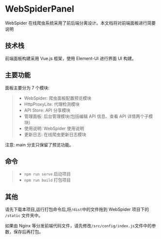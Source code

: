 # WebSpiderPanel

WebSpider 在线爬虫系统采用了前后端分离设计。本文档将对前端面板进行简要说明

## 技术栈

前端面板构建采用 Vue.js 框架，使用 Element-UI 进行界面 UI 构建。

## 主要功能

面板主要分为 7 个模块:

> - WebSpider: 爬虫面板配置预览模块
> - HttpProxyLite: 代理检测模块
> - API Store: API 分享模块
> - 管理面板: 后台管理模块(包括编辑 API 信息、查看 API 详情两个子模块)
> - 使用说明: WebSpider 使用说明
> - 更新日志: 在线爬虫更新日志模块

注意: main 分支只保留了预览功能。

## 命令

> - `npm run serve` 启动项目
> - `npm run build` 打包项目

## 其他

请先下载本项目,运行打包命令后,将`/dist`中的文件拖到 WebSpider 项目下的 `/static` 文件夹中。

如果由 Nginx 等分发前端代码文件，请先修改`/src/config/index.js`文件中的参数，保存后再打包。
